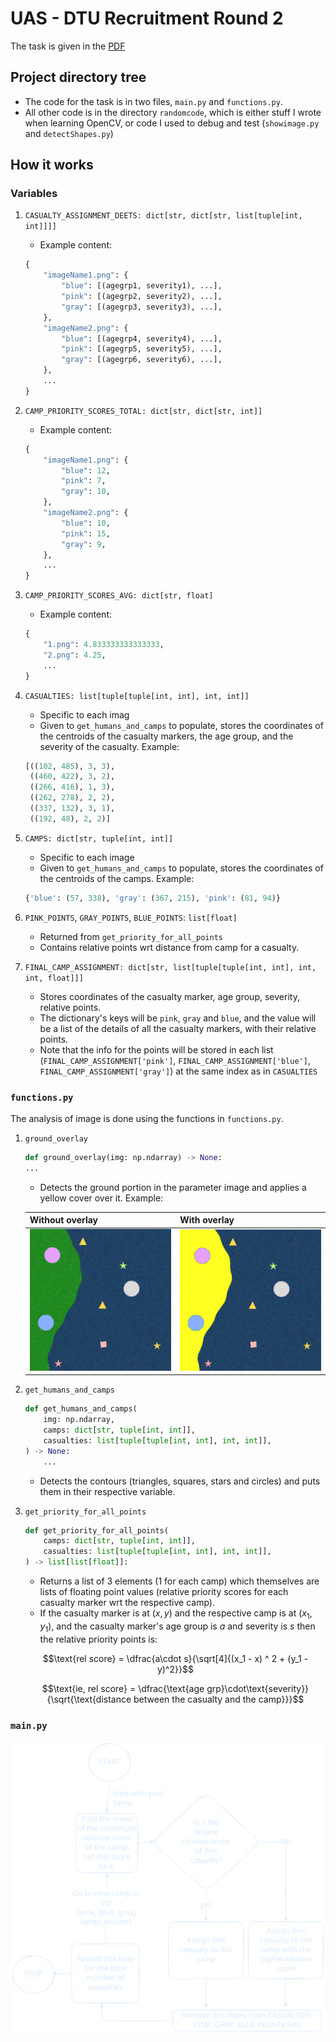 # UAS - DTU Recruitment Round 2
The task is given in the [PDF](./R2_TASK_UAS_DTU.pdf)

## Project directory tree
- The code for the task is in two files, `main.py` and `functions.py`. 
- All other code is in the directory `randomcode`, which is either stuff I wrote when learning OpenCV, or code I used to debug and test (`showimage.py` and `detectShapes.py`)

## How it works
### Variables
1. `CASUALTY_ASSIGNMENT_DEETS: dict[str, dict[str, list[tuple[int, int]]]]`
    - Example content:
    ```python
    {
        "imageName1.png": {
            "blue": [(agegrp1, severity1), ...],
            "pink": [(agegrp2, severity2), ...],
            "gray": [(agegrp3, severity3), ...],
        }, 
        "imageName2.png": {
            "blue": [(agegrp4, severity4), ...],
            "pink": [(agegrp5, severity5), ...],
            "gray": [(agegrp6, severity6), ...],
        }, 
        ...
    }
    ```
2. `CAMP_PRIORITY_SCORES_TOTAL: dict[str, dict[str, int]]`
    - Example content:
    ```python
    {
        "imageName1.png": {
            "blue": 12,
            "pink": 7,
            "gray": 10,
        },
        "imageName2.png": {
            "blue": 10,
            "pink": 15,
            "gray": 9,
        },
        ...
    }
    ```
3. `CAMP_PRIORITY_SCORES_AVG: dict[str, float]`
    - Example content:
    ```python
    {
        "1.png": 4.833333333333333,
        "2.png": 4.25,
        ...
    }
    ```

4. `CASUALTIES: list[tuple[tuple[int, int], int, int]]`
    - Specific to each imag
    - Given to `get_humans_and_camps` to populate, stores the coordinates of the centroids of the casualty markers, the age group, and the severity of the casualty. Example:
    ```python
    [((102, 485), 3, 3),
     ((460, 422), 3, 2),
     ((266, 416), 1, 3),
     ((262, 278), 2, 2),
     ((337, 132), 3, 1),
     ((192, 48), 2, 2)]
    ```

5. `CAMPS: dict[str, tuple[int, int]]`
    - Specific to each image
    - Given to `get_humans_and_camps` to populate, stores the coordinates of the centroids of the camps. Example:
    ```python
    {'blue': (57, 338), 'gray': (367, 215), 'pink': (81, 94)}
    ```

6. `PINK_POINTS`, `GRAY_POINTS`, `BLUE_POINTS`: `list[float]`
    - Returned from `get_priority_for_all_points`
    - Contains relative points wrt distance from camp for a casualty.

7. `FINAL_CAMP_ASSIGNMENT: dict[str, list[tuple[tuple[int, int], int, int, float]]]`
    - Stores coordinates of the casualty marker, age group, severity, relative points.
    - The dictionary's keys will be `pink`, `gray` and `blue`, and the value will be a list of the details of all the casualty markers, with their relative points.
    - Note that the info for the points will be stored in each list (`FINAL_CAMP_ASSIGNMENT['pink']`, `FINAL_CAMP_ASSIGNMENT['blue']`, `FINAL_CAMP_ASSIGNMENT['gray']`) at the same index as in `CASUALTIES`

### `functions.py`
The analysis of image is done using the functions in `functions.py`.
1. `ground_overlay`
    ```python
    def ground_overlay(img: np.ndarray) -> None:
    ...
    ```
    - Detects the ground portion in the parameter image and applies a yellow cover over it. Example:

    | Without overlay | With overlay |
    ----------------- | --------------
    | <img src="./assets/README/1.png" width="256" alt="1.png, without overlay"/> | <img src="./assets/README/1-overlay.png" width="256" alt="1.png, with overlay">

2. `get_humans_and_camps`
    ```python
    def get_humans_and_camps(
        img: np.ndarray,
        camps: dict[str, tuple[int, int]],
        casualties: list[tuple[tuple[int, int], int, int]],
    ) -> None:
        ...
    ```
    - Detects the contours (triangles, squares, stars and circles) and puts them in their respective variable.

3. `get_priority_for_all_points`
    ```python
    def get_priority_for_all_points(
        camps: dict[str, tuple[int, int]],
        casualties: list[tuple[tuple[int, int], int, int]],
    ) -> list[list[float]]:
    ```
    - Returns a list of 3 elements (1 for each camp) which themselves are lists of floating point values (relative priority scores for each casualty marker wrt the respective camp).
    - If the casualty marker is at $(x, y)$ and the respective camp is at $(x_1, y_1)$, and the casualty marker's age group is $a$ and severity is $s$ then the relative priority points is:

    $$\text{rel score} = \dfrac{a\cdot s}{\sqrt[4]{(x_1 - x) ^ 2 + (y_1 - y)^2}}$$

    $$\text{ie, rel score} = \dfrac{\text{age grp}\cdot\text{severity}}{\sqrt{\text{distance between the casualty and the camp}}}$$

### `main.py`
<img src="assets/README/algo_main_py.svg" alt="algorithm"/>